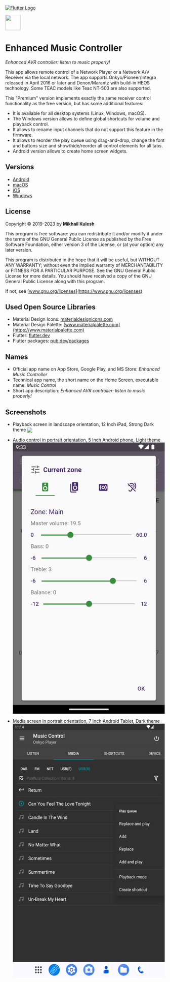 [![Flutter Logo](https://github.com/mkulesh/onpc/blob/onpc-flutter/images/flutter_logo.png)](https://flutter.dev)

<img src="https://github.com/mkulesh/onpc/blob/onpc-flutter/images/icon.png" align="center" height="48" width="48">

# Enhanced Music Controller

*Enhanced AVR controller: listen to music properly!*

This app allows remote control of a Network Player or a Network A/V Receiver via the local network.
The app supports Onkyo/Pioneer/Integra released in April 2016 or later and Denon/Marantz with build-in HEOS technology.
Some TEAC models like Teac NT-503 are also supported.

This "Premium" version implements exactly the same receiver control functionality as the free version, but has some additional features:
- It is available for all desktop systems (Linux, Windows, macOS).
- The Windows version allows to define global shortcuts for volume and playback control.
- It allows to rename input channels that do not support this feature in the firmware.
- It allows to reorder the play queue using drag-and-drop, change the font and buttons size and show/hide/reorder all control elements for all tabs.
- Android version allows to create home screen widgets.

## Versions
* [Android](https://play.google.com/store/apps/details?id=com.mkulesh.onpc.plus)
* [macOS](https://apps.apple.com/app/id1490166845)
* [iOS](https://apps.apple.com/app/id1490166845)
* [Windows](https://www.microsoft.com/store/apps/9P9V57CZ8JG3)

## License
Copyright © 2019-2023 by __Mikhail Kulesh__

This program is free software: you can redistribute it and/or modify it under the terms of the GNU General Public License as published by the Free Software Foundation, either version 3 of the License, or (at your option) any later version.

This program is distributed in the hope that it will be useful, but WITHOUT ANY WARRANTY; without even the implied warranty of MERCHANTABILITY or FITNESS FOR A PARTICULAR PURPOSE.  See the GNU General Public License for more details. You should have received a copy of the GNU General Public License along with this program.

If not, see [www.gnu.org/licenses](https://www.gnu.org/licenses)

## Used Open Source Libraries
* Material Design Icons: [materialdesignicons.com](https://materialdesignicons.com)
* Material Design Palette: [www.materialpalette.com](https://www.materialpalette.com)
* Flutter: [flutter.dev](https://flutter.dev)
* Flutter packages: [pub.dev/packages](https://pub.dev/packages)

## Names
* Official app name on App Store, Google Play, and MS Store: *Enhanced Music Controller*
* Technical app name, the short name on the Home Screen, executable name: *Music Control*
* Short app description: *Enhanced AVR controller: listen to music properly!*

## Screenshots
* Playback screen in landscape orientation, 12 Inch iPad, Strong Dark theme
  <img src="https://github.com/mkulesh/onpc/blob/onpc-flutter/images/screenshots/iPad-12.9-inch-3gen/listen.png" align="center">

* Audio control in portrait orientation, 5 Inch Android phone, Light theme
  <img src="https://github.com/mkulesh/onpc/blob/onpc-flutter/images/screenshots/android-phone/audio_control.png" align="center">

* Media screen in portrait orientation, 7 Inch Android Tablet, Dark theme
  <img src="https://github.com/mkulesh/onpc/blob/onpc-flutter/images/screenshots/android-7-inch/media.png" align="center" height="800">
